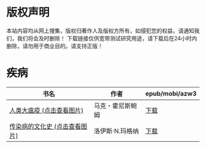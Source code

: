 # 版权声明

本站内容均从网上搜集，版权归著作人及版权方所有，如侵犯您的权益，请通知我们，我们将会及时删除！ 下载链接仅供宽带测试研究用途，请下载后在24小时内删除，请勿用于商业目的。请支持正版！

# 疾病

| 书名 | 作者 | epub/mobi/azw3 |
| --- | --- | --- |
| [人类大瘟疫 (点击查看图片)](https://www.dushupai.com/attachment/2024/06/11/4338e2721f8d3cac.jpg) | 马克・霍尼斯鲍姆 | [下载](https://url89.ctfile.com/f/31084289-1375510735-fd4cb3?p=8866) |
| [传染病的文化史 (点击查看图片)](https://www.dushupai.com/attachment/2024/06/10/819851e148292c55.jpg) | 洛伊斯·N.玛格纳 | [下载](https://url89.ctfile.com/f/31084289-1357003951-810a75?p=8866) |
